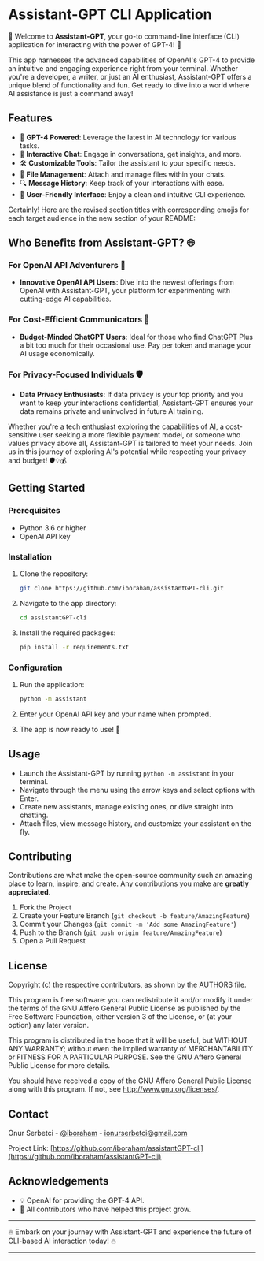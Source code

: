 # Assistant-GPT CLI Application

🌟 Welcome to **Assistant-GPT**, your go-to command-line interface (CLI) application for interacting with the power of GPT-4! 🚀

This app harnesses the advanced capabilities of OpenAI's GPT-4 to provide an intuitive and engaging experience right from your terminal. Whether you're a developer, a writer, or just an AI enthusiast, Assistant-GPT offers a unique blend of functionality and fun. Get ready to dive into a world where AI assistance is just a command away!

## Features

- 🧠 **GPT-4 Powered**: Leverage the latest in AI technology for various tasks.
- 💬 **Interactive Chat**: Engage in conversations, get insights, and more.
- 🛠 **Customizable Tools**: Tailor the assistant to your specific needs.
- 📁 **File Management**: Attach and manage files within your chats.
- 🔍 **Message History**: Keep track of your interactions with ease.
- 🎨 **User-Friendly Interface**: Enjoy a clean and intuitive CLI experience.

Certainly! Here are the revised section titles with corresponding emojis for each target audience in the new section of your README:

## Who Benefits from Assistant-GPT? 🌐

### For OpenAI API Adventurers 🚀

- **Innovative OpenAI API Users**: Dive into the newest offerings from OpenAI with Assistant-GPT, your platform for experimenting with cutting-edge AI capabilities.

### For Cost-Efficient Communicators 💸

- **Budget-Minded ChatGPT Users**: Ideal for those who find ChatGPT Plus a bit too much for their occasional use. Pay per token and manage your AI usage economically.

### For Privacy-Focused Individuals 🛡️

- **Data Privacy Enthusiasts**: If data privacy is your top priority and you want to keep your interactions confidential, Assistant-GPT ensures your data remains private and uninvolved in future AI training.

Whether you're a tech enthusiast exploring the capabilities of AI, a cost-sensitive user seeking a more flexible payment model, or someone who values privacy above all, Assistant-GPT is tailored to meet your needs. Join us in this journey of exploring AI's potential while respecting your privacy and budget! 🛡️💡💰

## Getting Started

### Prerequisites

- Python 3.6 or higher
- OpenAI API key

### Installation

1. Clone the repository:

   ```bash
   git clone https://github.com/iboraham/assistantGPT-cli.git
   ```

2. Navigate to the app directory:

   ```bash
   cd assistantGPT-cli
   ```

3. Install the required packages:
   ```bash
   pip install -r requirements.txt
   ```

### Configuration

1. Run the application:

   ```bash
   python -m assistant
   ```

2. Enter your OpenAI API key and your name when prompted.

3. The app is now ready to use! 🎉

## Usage

- Launch the Assistant-GPT by running `python -m assistant` in your terminal.
- Navigate through the menu using the arrow keys and select options with Enter.
- Create new assistants, manage existing ones, or dive straight into chatting.
- Attach files, view message history, and customize your assistant on the fly.

## Contributing

Contributions are what make the open-source community such an amazing place to learn, inspire, and create. Any contributions you make are **greatly appreciated**.

1. Fork the Project
2. Create your Feature Branch (`git checkout -b feature/AmazingFeature`)
3. Commit your Changes (`git commit -m 'Add some AmazingFeature'`)
4. Push to the Branch (`git push origin feature/AmazingFeature`)
5. Open a Pull Request

## License

Copyright (c) the respective contributors, as shown by the AUTHORS file.

This program is free software: you can redistribute it and/or modify
it under the terms of the GNU Affero General Public License as published
by the Free Software Foundation, either version 3 of the License, or
(at your option) any later version.

This program is distributed in the hope that it will be useful,
but WITHOUT ANY WARRANTY; without even the implied warranty of
MERCHANTABILITY or FITNESS FOR A PARTICULAR PURPOSE. See the
GNU Affero General Public License for more details.

You should have received a copy of the GNU Affero General Public License
along with this program. If not, see <http://www.gnu.org/licenses/>.

## Contact

Onur Serbetci - [@iboraham](https://twitter.com/iboraham) - ionurserbetci@gmail.com

Project Link: [https://github.com/iboraham/assistantGPT-cli](https://github.com/iboraham/assistantGPT-cli)

## Acknowledgements

- 💡 OpenAI for providing the GPT-4 API.
- 🌟 All contributors who have helped this project grow.

---

🔥 Embark on your journey with Assistant-GPT and experience the future of CLI-based AI interaction today! 🔥

---
